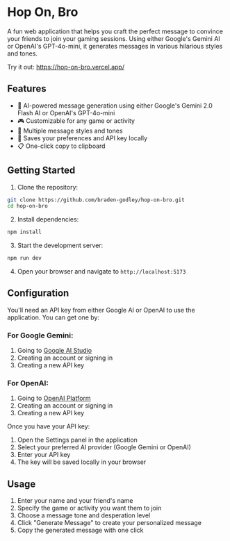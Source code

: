 # Hop On, Bro

A fun web application that helps you craft the perfect message to convince your friends to join your gaming sessions. Using either Google's Gemini AI or OpenAI's GPT-4o-mini, it generates messages in various hilarious styles and tones.

Try it out: https://hop-on-bro.vercel.app/

## Features

- 🤖 AI-powered message generation using either Google's Gemini 2.0 Flash AI or OpenAI's GPT-4o-mini
- 🎮 Customizable for any game or activity
- 🎯 Multiple message styles and tones
- 💾 Saves your preferences and API key locally
- 📋 One-click copy to clipboard

## Getting Started

1. Clone the repository:
```bash
git clone https://github.com/braden-godley/hop-on-bro.git
cd hop-on-bro
```

2. Install dependencies:
```bash
npm install
```

3. Start the development server:
```bash
npm run dev
```

4. Open your browser and navigate to `http://localhost:5173`

## Configuration

You'll need an API key from either Google AI or OpenAI to use the application. You can get one by:

### For Google Gemini:
1. Going to [Google AI Studio](https://makersuite.google.com/app/apikey)
2. Creating an account or signing in
3. Creating a new API key

### For OpenAI:
1. Going to [OpenAI Platform](https://platform.openai.com/api-keys)
2. Creating an account or signing in
3. Creating a new API key

Once you have your API key:
1. Open the Settings panel in the application
2. Select your preferred AI provider (Google Gemini or OpenAI)
3. Enter your API key
4. The key will be saved locally in your browser

## Usage

1. Enter your name and your friend's name
2. Specify the game or activity you want them to join
3. Choose a message tone and desperation level
4. Click "Generate Message" to create your personalized message
5. Copy the generated message with one click